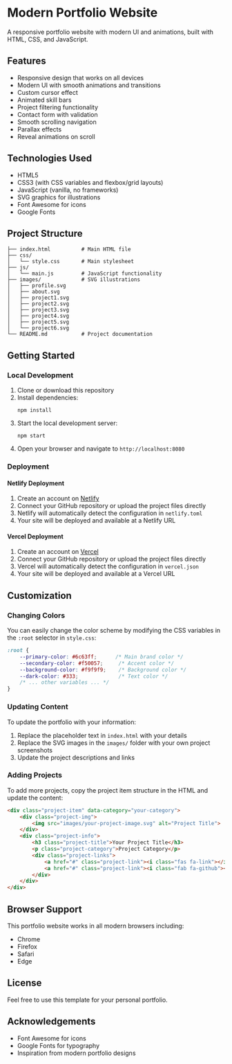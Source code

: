 # Modern Portfolio Website

A responsive portfolio website with modern UI and animations, built with HTML, CSS, and JavaScript.

## Features

- Responsive design that works on all devices
- Modern UI with smooth animations and transitions
- Custom cursor effect
- Animated skill bars
- Project filtering functionality
- Contact form with validation
- Smooth scrolling navigation
- Parallax effects
- Reveal animations on scroll

## Technologies Used

- HTML5
- CSS3 (with CSS variables and flexbox/grid layouts)
- JavaScript (vanilla, no frameworks)
- SVG graphics for illustrations
- Font Awesome for icons
- Google Fonts

## Project Structure

```
├── index.html          # Main HTML file
├── css/
│   └── style.css       # Main stylesheet
├── js/
│   └── main.js         # JavaScript functionality
├── images/             # SVG illustrations
│   ├── profile.svg
│   ├── about.svg
│   ├── project1.svg
│   ├── project2.svg
│   ├── project3.svg
│   ├── project4.svg
│   ├── project5.svg
│   └── project6.svg
└── README.md           # Project documentation
```

## Getting Started

### Local Development

1. Clone or download this repository
2. Install dependencies:
   ```
   npm install
   ```
3. Start the local development server:
   ```
   npm start
   ```
4. Open your browser and navigate to `http://localhost:8080`

### Deployment

#### Netlify Deployment

1. Create an account on [Netlify](https://www.netlify.com/)
2. Connect your GitHub repository or upload the project files directly
3. Netlify will automatically detect the configuration in `netlify.toml`
4. Your site will be deployed and available at a Netlify URL

#### Vercel Deployment

1. Create an account on [Vercel](https://vercel.com/)
2. Connect your GitHub repository or upload the project files directly
3. Vercel will automatically detect the configuration in `vercel.json`
4. Your site will be deployed and available at a Vercel URL

## Customization

### Changing Colors

You can easily change the color scheme by modifying the CSS variables in the `:root` selector in `style.css`:

```css
:root {
    --primary-color: #6c63ff;      /* Main brand color */
    --secondary-color: #f50057;     /* Accent color */
    --background-color: #f9f9f9;    /* Background color */
    --dark-color: #333;             /* Text color */
    /* ... other variables ... */
}
```

### Updating Content

To update the portfolio with your information:

1. Replace the placeholder text in `index.html` with your details
2. Replace the SVG images in the `images/` folder with your own project screenshots
3. Update the project descriptions and links

### Adding Projects

To add more projects, copy the project item structure in the HTML and update the content:

```html
<div class="project-item" data-category="your-category">
    <div class="project-img">
        <img src="images/your-project-image.svg" alt="Project Title">
    </div>
    <div class="project-info">
        <h3 class="project-title">Your Project Title</h3>
        <p class="project-category">Project Category</p>
        <div class="project-links">
            <a href="#" class="project-link"><i class="fas fa-link"></i></a>
            <a href="#" class="project-link"><i class="fab fa-github"></i></a>
        </div>
    </div>
</div>
```

## Browser Support

This portfolio website works in all modern browsers including:

- Chrome
- Firefox
- Safari
- Edge

## License

Feel free to use this template for your personal portfolio.

## Acknowledgements

- Font Awesome for icons
- Google Fonts for typography
- Inspiration from modern portfolio designs